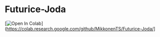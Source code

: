 # Futurice-Joda

[![Open In Colab](https://colab.research.google.com/assets/colab-badge.svg)](https://colab.research.google.com/github/MikkonenTS/Futurice-Joda/]
